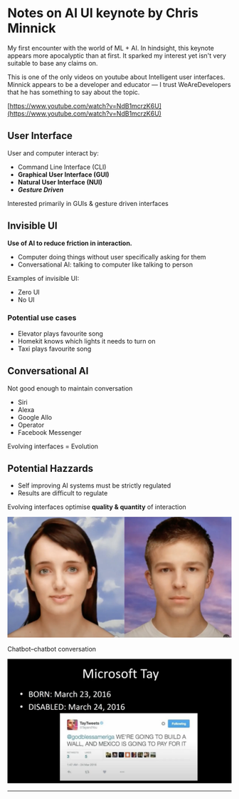 # Notes on AI UI keynote by Chris Minnick

My first encounter with the world of ML + AI. In hindsight, this keynote appears more apocalyptic than at first. It sparked my interest yet isn't very suitable to base any claims on.

This is one of the only videos on youtube about Intelligent user interfaces. Minnick appears to be a developer and educator — I trust WeAreDevelopers that he has something to say about the topic.

[https://www.youtube.com/watch?v=NdB1mcrzK6U](https://www.youtube.com/watch?v=NdB1mcrzK6U)

## User Interface

User and computer interact by:

- Command Line Interface (CLI)
- **Graphical User Interface (GUI)**
- **Natural User Interface (NUI)**
- ***Gesture* *Driven***

Interested primarily in GUIs & gesture driven interfaces

## Invisible UI

**Use of AI to reduce friction in interaction.**

- Computer doing things without user specifically asking for them
- Conversational AI: talking to computer like talking to person

Examples of invisible UI:

- Zero UI
- No UI

### Potential use cases

- Elevator plays favourite song
- Homekit knows which lights it needs to turn on
- Taxi plays favourite song

## Conversational AI

Not good enough to maintain conversation

- Siri
- Alexa
- Google Allo
- Operator
- Facebook Messenger

Evolving interfaces = Evolution

## Potential Hazzards

- Self improving AI systems must be strictly regulated
- Results are difficult to regulate

Evolving interfaces optimise **quality & quantity** of interaction

![../Research%20into%20Digital%20Wellbeing%20abd5f76512ba4066bcbb09bca79497dc/Bildschirmfoto_2020-09-02_um_11.52.48.png](../Research%20into%20Digital%20Wellbeing%20abd5f76512ba4066bcbb09bca79497dc/Bildschirmfoto_2020-09-02_um_11.52.48.png)

Chatbot–chatbot conversation

![Notes%20on%20AI%20UI%20keynote%20by%20Chris%20Minnick%201df439d70b80449581ab147d3482c9b1/Bildschirmfoto_2020-09-02_um_11.57.01.png](Notes%20on%20AI%20UI%20keynote%20by%20Chris%20Minnick%201df439d70b80449581ab147d3482c9b1/Bildschirmfoto_2020-09-02_um_11.57.01.png)

---